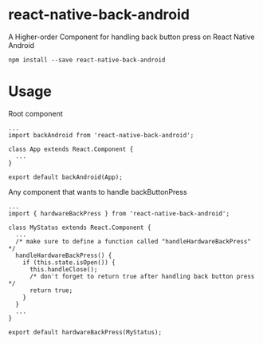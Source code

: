 # react-native-back-android
A Higher-order Component for handling back button press on React Native Android

```
npm install --save react-native-back-android
```

# Usage
Root component
```
...
import backAndroid from 'react-native-back-android';

class App extends React.Component {
  ...
}

export default backAndroid(App);
```

Any component that wants to handle backButtonPress
```
...
import { hardwareBackPress } from 'react-native-back-android';

class MyStatus extends React.Component {
  ...
  /* make sure to define a function called "handleHardwareBackPress" */
  handleHardwareBackPress() {
    if (this.state.isOpen()) {
      this.handleClose();
      /* don't forget to return true after handling back button press */
      return true;
    }
  }
  ...
}

export default hardwareBackPress(MyStatus);
```
